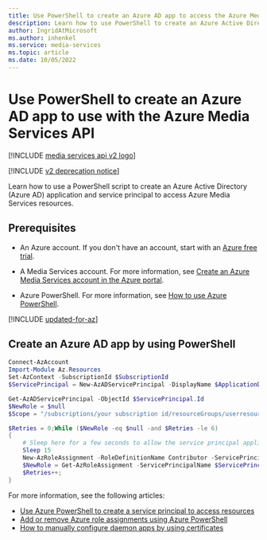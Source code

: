 ```yaml
---
title: Use PowerShell to create an Azure AD app to access the Azure Media Services API
description: Learn how to use PowerShell to create an Azure Active Directory (Azure AD) app and set it up to access the Azure Media Services API.
author: IngridAtMicrosoft
ms.author: inhenkel
ms.service: media-services
ms.topic: article
ms.date: 10/05/2022
---
```


# Use PowerShell to create an Azure AD app to use with the Azure Media Services API

[!INCLUDE [media services api v2 logo](./includes/v2-hr.md)]

[!INCLUDE [v2 deprecation notice](../latest/includes/v2-deprecation-notice.md)]

Learn how to use a PowerShell script to create an Azure Active Directory (Azure AD) application and service principal to access Azure Media Services resources.

## Prerequisites

- An Azure account. If you don't have an account, start with an [Azure free trial](https://azure.microsoft.com/pricing/free-trial/).
- A Media Services account. For more information, see [Create an Azure Media Services account in the Azure portal](media-services-portal-create-account.md).

- Azure PowerShell. For more information, see [How to use Azure PowerShell](/powershell/azure/).

[!INCLUDE [updated-for-az](../latest/includes/updated-for-az.md)]

## Create an Azure AD app by using PowerShell

```powershell
Connect-AzAccount
Import-Module Az.Resources
Set-AzContext -SubscriptionId $SubscriptionId
$ServicePrincipal = New-AzADServicePrincipal -DisplayName $ApplicationDisplayName -Password $Password

Get-AzADServicePrincipal -ObjectId $ServicePrincipal.Id
$NewRole = $null
$Scope = "/subscriptions/your subscription id/resourceGroups/userresourcegroup/providers/microsoft.media/mediaservices/your media account"

$Retries = 0;While ($NewRole -eq $null -and $Retries -le 6)
{
    # Sleep here for a few seconds to allow the service principal application to become active (usually, it will take only a couple of seconds)
    Sleep 15
    New-AzRoleAssignment -RoleDefinitionName Contributor -ServicePrincipalName $ServicePrincipal.ApplicationId -Scope $Scope | Write-Verbose -ErrorAction SilentlyContinue
    $NewRole = Get-AzRoleAssignment -ServicePrincipalName $ServicePrincipal.ApplicationId -ErrorAction SilentlyContinue
    $Retries++;
}
```

For more information, see the following articles:

- [Use Azure PowerShell to create a service principal to access resources](/azure/active-directory/develop/howto-authenticate-service-principal-powershell)
- [Add or remove Azure role assignments using Azure PowerShell](/azure/role-based-access-control/role-assignments-powershell)
- [How to manually configure daemon apps by using certificates](https://github.com/azure-samples/active-directory-dotnetcore-daemon-v2)
